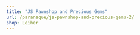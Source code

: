```yaml
---
title: "JS Pawnshop and Precious Gems"
url: /paranaque/js-pawnshop-and-precious-gems-2/
shop: Leiher
---
```

